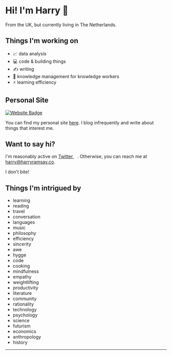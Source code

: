 # Hi! I'm Harry 👋

From the UK, but currently living in The Netherlands.

## Things I'm working on

- 📈 data analysis
- 💻 code & building things
- ✍️ writing
- 🧠 knowledge management for knowledge workers
- ⚡️ learning efficiency

## Personal Site

[![Website Badge](https://img.shields.io/badge/-harryramsay.co-fdf8f4?style=flat&logo=Google-Chrome&logoColor=white&link=https://harryramsay.co)](https://harryramsay.co)

You can find my personal site [here](https://harryramsay.co). I blog infrequently and write about things that interest me.

## Want to say hi?

I'm reasonably active on <a href="https://twitter.com/harry_ramsay">Twitter <img src="https://camo.githubusercontent.com/9bbddae7e626bda73c943e06b4568a7a02e193b4/68747470733a2f2f6564656e742e6769746875622e696f2f537570657254696e7949636f6e732f696d616765732f7376672f747769747465722e737667" width="10"></a>.
Otherwise, you can reach me at harry@harryramsay.co. 

I don't bite!

## Things I'm intrigued by

- learning
- reading
- travel
- conversation
- languages
- music
- philosophy
- efficiency
- sincerity
- awe
- hygge
- code
- cooking
- mindfulness
- empathy
- weightlifting
- productivity
- literature
- community
- rationality
- technology
- psychology
- science
- futurism
- economics
- anthropology
- history

---


<!---
harryramsay/harryramsay is a ✨ special ✨ repository because its `README.md` (this file) appears on your GitHub profile.
You can click the Preview link to take a look at your changes.
--->
